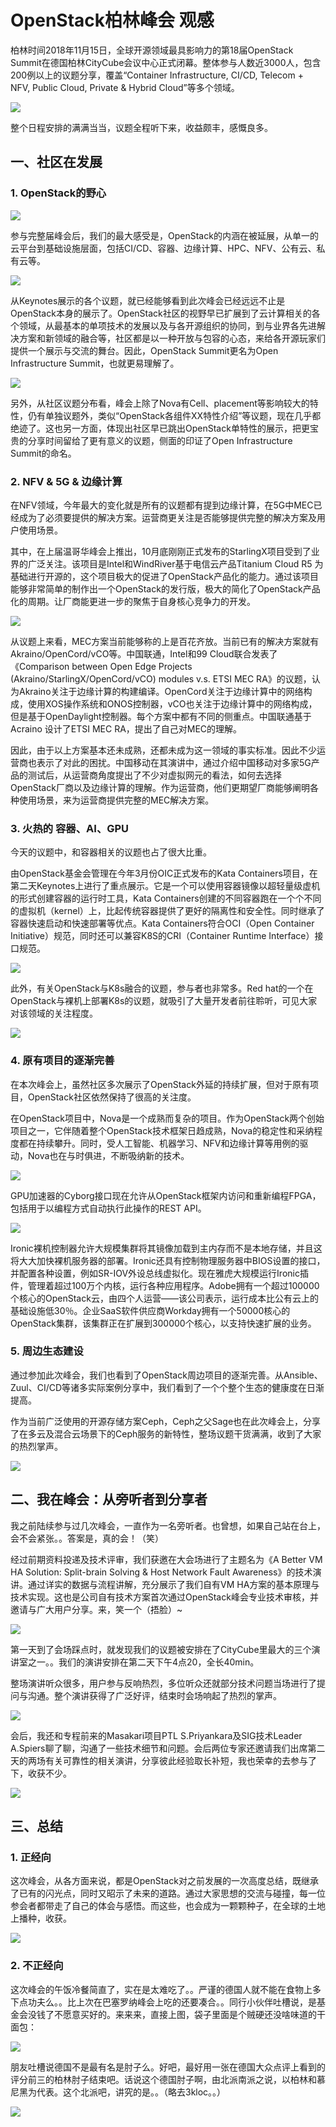 # OpenStack柏林峰会 观感

柏林时间2018年11月15日，全球开源领域最具影响力的第18届OpenStack Summit在德国柏林CityCube会议中心正式闭幕。整体参与人数近3000人，包含200例以上的议题分享，覆盖“Container Infrastructure, CI/CD, Telecom + NFV, Public Cloud, Private & Hybrid Cloud”等多个领域。

![](images/berlin_01.jpg)

整个日程安排的满满当当，议题全程听下来，收益颇丰，感慨良多。

## 一、社区在发展

### 1. OpenStack的野心

![](images/berlin_02.jpg)

参与完整届峰会后，我们的最大感受是，OpenStack的内涵在被延展，从单一的云平台到基础设施层面，包括CI/CD、容器、边缘计算、HPC、NFV、公有云、私有云等。

![](images/berlin_03.jpg)

从Keynotes展示的各个议题，就已经能够看到此次峰会已经远远不止是OpenStack本身的展示了。OpenStack社区的视野早已扩展到了云计算相关的各个领域，从最基本的单项技术的发展以及与各开源组织的协同，到与业界各先进解决方案和新领域的融合等，社区都是以一种开放与包容的心态，来给各开源玩家们提供一个展示与交流的舞台。因此，OpenStack Summit更名为Open Infrastructure Summit，也就更易理解了。

![](images/berlin_04.jpg)

另外，从社区议题分布看，峰会上除了Nova有Cell、placement等影响较大的特性，仍有单独议题外，类似“OpenStack各组件XX特性介绍”等议题，现在几乎都绝迹了。这也另一方面，体现出社区早已跳出OpenStack单特性的展示，把更宝贵的分享时间留给了更有意义的议题，侧面的印证了Open Infrastructure Summit的命名。

### 2. NFV & 5G & 边缘计算

在NFV领域，今年最大的变化就是所有的议题都有提到边缘计算，在5G中MEC已经成为了必须要提供的解决方案。运营商更关注是否能够提供完整的解决方案及用户使用场景。

其中，在上届温哥华峰会上推出，10月底刚刚正式发布的StarlingX项目受到了业界的广泛关注。该项目是Intel和WindRiver基于电信云产品Titanium Cloud R5 为基础进行开源的，这个项目极大的促进了OpenStack产品化的能力。通过该项目能够非常简单的制作出一个OpenStack的发行版，极大的简化了OpenStack产品化的周期。让厂商能更进一步的聚焦于自身核心竞争力的开发。

![](images/berlin_05.jpg)

从议题上来看，MEC方案当前能够称的上是百花齐放。当前已有的解决方案就有Akraino/OpenCord/vCO等。中国联通，Intel和99 Cloud联合发表了《Comparison between Open Edge Projects (Akraino/StarlingX/OpenCord/vCO) modules v.s. ETSI MEC RA》的议题，认为Akraino关注于边缘计算的构建编译。OpenCord关注于边缘计算中的网络构成，使用XOS操作系统和ONOS控制器，vCO也关注于边缘计算中的网络构成，但是基于OpenDaylight控制器。每个方案中都有不同的侧重点。中国联通基于Acraino 设计了ETSI MEC RA，提出了自己对MEC的理解。

因此，由于以上方案基本还未成熟，还都未成为这一领域的事实标准。因此不少运营商也表示了对此的困扰。中国移动在其演讲中，通过介绍中国移动对多家5G产品的测试后，从运营商角度提出了不少对虚拟网元的看法，如何去选择OpenStack厂商以及边缘计算的理解。作为运营商，他们更期望厂商能够阐明各种使用场景，来为运营商提供完整的MEC解决方案。

### 3. 火热的 容器、AI、GPU

今天的议题中，和容器相关的议题也占了很大比重。

由OpenStack基金会管理在今年3月份OIC正式发布的Kata Containers项目，在第二天Keynotes上进行了重点展示。它是一个可以使用容器镜像以超轻量级虚机的形式创建容器的运行时工具，Kata Containers创建的不同容器跑在一个个不同的虚拟机（kernel）上，比起传统容器提供了更好的隔离性和安全性。同时继承了容器快速启动和快速部署等优点。Kata Containers符合OCI（Open Container Initiative）规范，同时还可以兼容K8S的CRI（Container Runtime Interface）接口规范。

![](images/berlin_06.jpg)

此外，有关OpenStack与K8s融合的议题，参与者也非常多。Red hat的一个在OpenStack与裸机上部署K8s的议题，就吸引了大量开发者前往聆听，可见大家对该领域的关注程度。

![](images/berlin_07.jpg)

### 4. 原有项目的逐渐完善

在本次峰会上，虽然社区多次展示了OpenStack外延的持续扩展，但对于原有项目，OpenStack社区依然保持了很高的关注度。

在OpenStack项目中，Nova是一个成熟而复杂的项目。作为OpenStack两个创始项目之一，它伴随着整个OpenStack技术框架日趋成熟，Nova的稳定性和采纳程度都在持续攀升。同时，受人工智能、机器学习、NFV和边缘计算等用例的驱动，Nova也在与时俱进，不断吸纳新的技术。

![](images/berlin_08.jpg)

GPU加速器的Cyborg接口现在允许从OpenStack框架内访问和重新编程FPGA，包括用于以编程方式自动执行此操作的REST API。

![](images/berlin_09.jpg)

Ironic裸机控制器允许大规模集群将其镜像加载到主内存而不是本地存储，并且这将大大加快裸机服务器的部署。Ironic还具有控制物理服务器中BIOS设置的接口，并配置各种设置，例如SR-IOV外设总线虚拟化。现在雅虎大规模运行Ironic插件，管理着超过100万个内核，运行各种应用程序。Adobe拥有一个超过100000个核心的OpenStack云，由四个人运营——该公司表示，运行成本比公有云上的基础设施低30％。企业SaaS软件供应商Workday拥有一个50000核心的OpenStack集群，该集群正在扩展到300000个核心，以支持快速扩展的业务。

### 5. 周边生态建设

通过参加此次峰会，我们也看到了OpenStack周边项目的逐渐完善。从Ansible、Zuul、CI/CD等诸多实际案例分享中，我们看到了一个个整个生态的健康度在日渐提高。

作为当前广泛使用的开源存储方案Ceph，Ceph之父Sage也在此次峰会上，分享了在多云及混合云场景下的Ceph服务的新特性，整场议题干货满满，收到了大家的热烈掌声。

![](images/berlin_10.jpg)

## 二、我在峰会：从旁听者到分享者

我之前陆续参与过几次峰会，一直作为一名旁听者。也曾想，如果自己站在台上，会不会紧张。。答案是，真的会！（笑）

经过前期资料投递及技术评审，我们获邀在大会场进行了主题名为《A Better VM HA Solution: Split-brain Solving & Host Network Fault Awareness》的技术演讲。通过详实的数据与流程讲解，充分展示了我们自有VM HA方案的基本原理与技术实现。这也是公司自有技术方案首次通过OpenStack峰会专业技术审核，并邀请与广大用户分享。来，笑一个（捂脸）\~

![](images/berlin_11.jpg)

第一天到了会场踩点时，就发现我们的议题被安排在了CityCube里最大的三个演讲室之一。。我们的演讲安排在第二天下午4点20，全长40min。

整场演讲听众很多，用户参与反响热烈，多位听众还就部分技术问题当场进行了提问与沟通。整个演讲获得了广泛好评，结束时会场响起了热烈的掌声。

![](images/berlin_12.jpg)

会后，我还和专程前来的Masakari项目PTL S.Priyankara及SIG技术Leader A.Spiers聊了聊，沟通了一些技术细节和问题。会后两位专家还邀请我们出席第二天的两场有关可靠性的相关演讲，分享彼此经验取长补短，我也荣幸的去参与了下，收获不少。

![](images/berlin_13.jpg)

## 三、总结

### 1. 正经向

这次峰会，从各方面来说，都是OpenStack对之前发展的一次高度总结，既继承了已有的闪光点，同时又昭示了未来的道路。通过大家思想的交流与碰撞，每一位参会者都带走了自己的体会与感悟。而这些，也会成为一颗颗种子，在全球的土地上播种，收获。

![](images/berlin_14.jpg)

### 2. 不正经向

这次峰会的午饭冷餐简直了，实在是太难吃了。。严谨的德国人就不能在食物上多下点功夫么。。比上次在巴塞罗纳峰会上吃的还要凑合。。同行小伙伴吐槽说，是基金会没钱了不愿意买好的。来来来，直接上图，袋子里面是个贼硬还没啥味道的干面包：

![](images/berlin_15.jpg)

朋友吐槽说德国不是最有名是肘子么。好吧，最好用一张在德国大众点评上看到的评分前三的柏林肘子结束吧。话说这个德国肘子啊，由北派南派之说，以柏林和慕尼黑为代表。这个北派吧，讲究的是。。（略去3kloc。。）

![](images/berlin_16.jpg)

